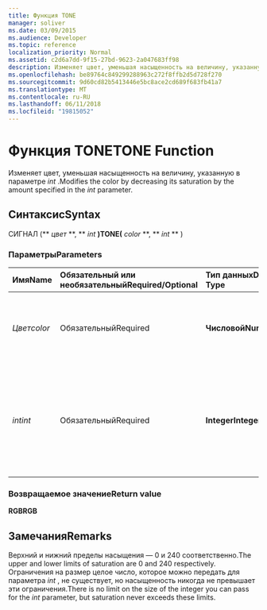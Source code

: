 ```yaml
---
title: Функция TONE
manager: soliver
ms.date: 03/09/2015
ms.audience: Developer
ms.topic: reference
localization_priority: Normal
ms.assetid: c2d6a7dd-9f15-27bd-9623-2a047683ff98
description: Изменяет цвет, уменьшая насыщенность на величину, указанную в параметре int.
ms.openlocfilehash: be89764c849299288963c272f8ffb2d5d728f270
ms.sourcegitcommit: 9d60cd82b5413446e5bc8ace2cd689f683fb41a7
ms.translationtype: MT
ms.contentlocale: ru-RU
ms.lasthandoff: 06/11/2018
ms.locfileid: "19815052"
---
```

# <a name="tone-function"></a><span data-ttu-id="78a81-103">Функция TONE</span><span class="sxs-lookup"><span data-stu-id="78a81-103">TONE Function</span></span>

<span data-ttu-id="78a81-104">Изменяет цвет, уменьшая насыщенность на величину, указанную в параметре _int_ .</span><span class="sxs-lookup"><span data-stu-id="78a81-104">Modifies the color by decreasing its saturation by the amount specified in the  _int_ parameter.</span></span> 
  
## <a name="syntax"></a><span data-ttu-id="78a81-105">Синтаксис</span><span class="sxs-lookup"><span data-stu-id="78a81-105">Syntax</span></span>

<span data-ttu-id="78a81-106">СИГНАЛ (** *цвет* **, ** *int* **)</span><span class="sxs-lookup"><span data-stu-id="78a81-106">TONE(** *color* **, ** *int* ** )</span></span> 
  
### <a name="parameters"></a><span data-ttu-id="78a81-107">Параметры</span><span class="sxs-lookup"><span data-stu-id="78a81-107">Parameters</span></span>

|<span data-ttu-id="78a81-108">**Имя**</span><span class="sxs-lookup"><span data-stu-id="78a81-108">**Name**</span></span>|<span data-ttu-id="78a81-109">**Обязательный или необязательный**</span><span class="sxs-lookup"><span data-stu-id="78a81-109">**Required/Optional**</span></span>|<span data-ttu-id="78a81-110">**Тип данных**</span><span class="sxs-lookup"><span data-stu-id="78a81-110">**Data Type**</span></span>|<span data-ttu-id="78a81-111">**Описание**</span><span class="sxs-lookup"><span data-stu-id="78a81-111">**Description**</span></span>|
|:-----|:-----|:-----|:-----|
| <span data-ttu-id="78a81-112">_Цвет_</span><span class="sxs-lookup"><span data-stu-id="78a81-112">_color_</span></span> <br/> |<span data-ttu-id="78a81-113">Обязательный</span><span class="sxs-lookup"><span data-stu-id="78a81-113">Required</span></span>  <br/> |<span data-ttu-id="78a81-114">**Числовой**</span><span class="sxs-lookup"><span data-stu-id="78a81-114">**Numeric**</span></span> <br/> |<span data-ttu-id="78a81-115">Microsoft Visio цветовой индекс или значение цвета RGB.</span><span class="sxs-lookup"><span data-stu-id="78a81-115">The Microsoft Visio color index or RGB value of the color.</span></span>  <br/> |
| <span data-ttu-id="78a81-116">_int_</span><span class="sxs-lookup"><span data-stu-id="78a81-116">_int_</span></span> <br/> |<span data-ttu-id="78a81-117">Обязательный</span><span class="sxs-lookup"><span data-stu-id="78a81-117">Required</span></span>  <br/> |<span data-ttu-id="78a81-118">**Integer**</span><span class="sxs-lookup"><span data-stu-id="78a81-118">**Integer**</span></span> <br/> |<span data-ttu-id="78a81-119">Значение, на которое уменьшение насыщенность цвета.</span><span class="sxs-lookup"><span data-stu-id="78a81-119">The amount by which to decrease the saturation of the color.</span></span> <span data-ttu-id="78a81-120">Может быть положительным или отрицательным.</span><span class="sxs-lookup"><span data-stu-id="78a81-120">Can be positive or negative.</span></span>  <br/> |
   
### <a name="return-value"></a><span data-ttu-id="78a81-121">Возвращаемое значение</span><span class="sxs-lookup"><span data-stu-id="1">Return value</span></span>

 <span data-ttu-id="78a81-122">**RGB**</span><span class="sxs-lookup"><span data-stu-id="78a81-122">**RGB**</span></span>
  
## <a name="remarks"></a><span data-ttu-id="78a81-123">Замечания</span><span class="sxs-lookup"><span data-stu-id="78a81-123">Remarks</span></span>

<span data-ttu-id="78a81-124">Верхний и нижний пределы насыщения — 0 и 240 соответственно.</span><span class="sxs-lookup"><span data-stu-id="78a81-124">The upper and lower limits of saturation are 0 and 240 respectively.</span></span> <span data-ttu-id="78a81-125">Ограничения на размер целое число, которое можно передать для параметра _int_ , не существует, но насыщенность никогда не превышает эти ограничения.</span><span class="sxs-lookup"><span data-stu-id="78a81-125">There is no limit on the size of the integer you can pass for the  _int_ parameter, but saturation never exceeds these limits.</span></span> 
  

